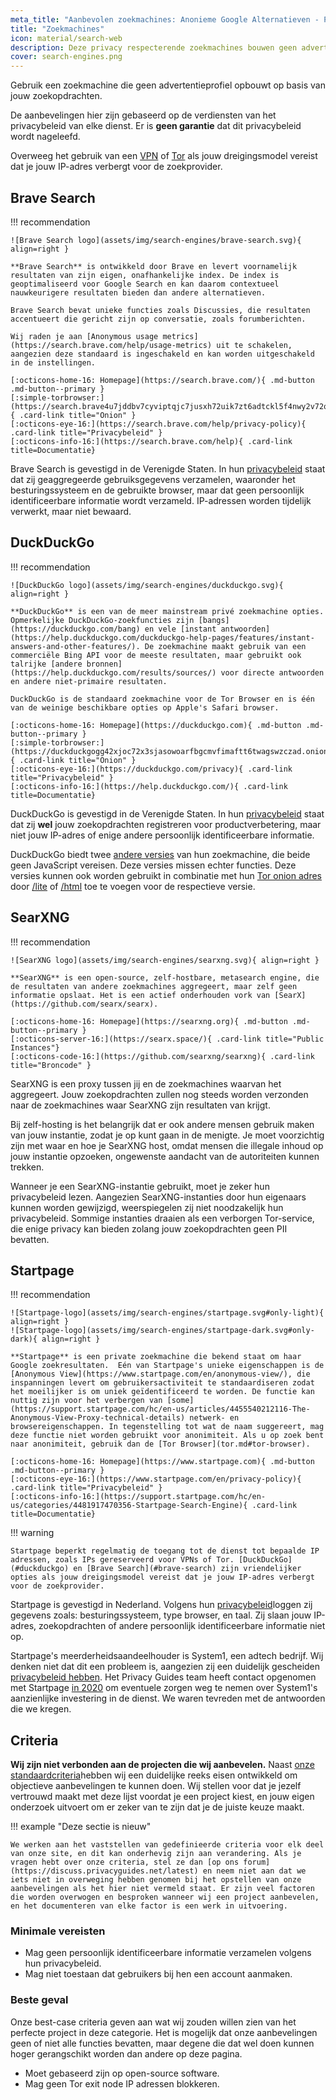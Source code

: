 ```yaml
---
meta_title: "Aanbevolen zoekmachines: Anonieme Google Alternatieven - Privacy Guides"
title: "Zoekmachines"
icon: material/search-web
description: Deze privacy respecterende zoekmachines bouwen geen advertentieprofiel op basis van jouw zoekopdrachten.
cover: search-engines.png
---
```


Gebruik een zoekmachine die geen advertentieprofiel opbouwt op basis van jouw zoekopdrachten.

De aanbevelingen hier zijn gebaseerd op de verdiensten van het privacybeleid van elke dienst. Er is **geen garantie** dat dit privacybeleid wordt nageleefd.

Overweeg het gebruik van een [VPN](vpn.md) of [Tor](https://www.torproject.org/) als jouw dreigingsmodel vereist dat je jouw IP-adres verbergt voor de zoekprovider.

## Brave Search

!!! recommendation

    ![Brave Search logo](assets/img/search-engines/brave-search.svg){ align=right }
    
    **Brave Search** is ontwikkeld door Brave en levert voornamelijk resultaten van zijn eigen, onafhankelijke index. De index is geoptimaliseerd voor Google Search en kan daarom contextueel nauwkeurigere resultaten bieden dan andere alternatieven.
    
    Brave Search bevat unieke functies zoals Discussies, die resultaten accentueert die gericht zijn op conversatie, zoals forumberichten.
    
    Wij raden je aan [Anonymous usage metrics](https://search.brave.com/help/usage-metrics) uit te schakelen, aangezien deze standaard is ingeschakeld en kan worden uitgeschakeld in de instellingen.
    
    [:octicons-home-16: Homepage](https://search.brave.com/){ .md-button .md-button--primary }
    [:simple-torbrowser:](https://search.brave4u7jddbv7cyviptqjc7jusxh72uik7zt6adtckl5f4nwy2v72qd.onion){ .card-link title="Onion" }
    [:octicons-eye-16:](https://search.brave.com/help/privacy-policy){ .card-link title="Privacybeleid" }
    [:octicons-info-16:](https://search.brave.com/help){ .card-link title=Documentatie}

Brave Search is gevestigd in de Verenigde Staten. In hun [privacybeleid](https://search.brave.com/help/privacy-policy) staat dat zij geaggregeerde gebruiksgegevens verzamelen, waaronder het besturingssysteem en de gebruikte browser, maar dat geen persoonlijk identificeerbare informatie wordt verzameld. IP-adressen worden tijdelijk verwerkt, maar niet bewaard.

## DuckDuckGo

!!! recommendation

    ![DuckDuckGo logo](assets/img/search-engines/duckduckgo.svg){ align=right }
    
    **DuckDuckGo** is een van de meer mainstream privé zoekmachine opties. Opmerkelijke DuckDuckGo-zoekfuncties zijn [bangs](https://duckduckgo.com/bang) en vele [instant antwoorden](https://help.duckduckgo.com/duckduckgo-help-pages/features/instant-answers-and-other-features/). De zoekmachine maakt gebruik van een commerciële Bing API voor de meeste resultaten, maar gebruikt ook talrijke [andere bronnen](https://help.duckduckgo.com/results/sources/) voor directe antwoorden en andere niet-primaire resultaten.
    
    DuckDuckGo is de standaard zoekmachine voor de Tor Browser en is één van de weinige beschikbare opties op Apple's Safari browser.
    
    [:octicons-home-16: Homepage](https://duckduckgo.com){ .md-button .md-button--primary }
    [:simple-torbrowser:](https://duckduckgogg42xjoc72x3sjasowoarfbgcmvfimaftt6twagswzczad.onion){ .card-link title="Onion" }
    [:octicons-eye-16:](https://duckduckgo.com/privacy){ .card-link title="Privacybeleid" }
    [:octicons-info-16:](https://help.duckduckgo.com/){ .card-link title=Documentatie}

DuckDuckGo is gevestigd in de Verenigde Staten. In hun [privacybeleid](https://duckduckgo.com/privacy) staat dat zij **wel** jouw zoekopdrachten registreren voor productverbetering, maar niet jouw IP-adres of enige andere persoonlijk identificeerbare informatie.

DuckDuckGo biedt twee [andere versies](https://help.duckduckgo.com/features/non-javascript/) van hun zoekmachine, die beide geen JavaScript vereisen. Deze versies missen echter functies. Deze versies kunnen ook worden gebruikt in combinatie met hun [Tor onion adres](https://duckduckgogg42xjoc72x3sjasowoarfbgcmvfimaftt6twagswzczad.onion/) door [/lite](https://duckduckgogg42xjoc72x3sjasowoarfbgcmvfimaftt6twagswzczad.onion/lite) of [/html](https://duckduckgogg42xjoc72x3sjasowoarfbgcmvfimaftt6twagswzczad.onion/html) toe te voegen voor de respectieve versie.

## SearXNG

!!! recommendation

    ![SearXNG logo](assets/img/search-engines/searxng.svg){ align=right }
    
    **SearXNG** is een open-source, zelf-hostbare, metasearch engine, die de resultaten van andere zoekmachines aggregeert, maar zelf geen informatie opslaat. Het is een actief onderhouden vork van [SearX](https://github.com/searx/searx).
    
    [:octicons-home-16: Homepage](https://searxng.org){ .md-button .md-button--primary }
    [:octicons-server-16:](https://searx.space/){ .card-link title="Public Instances"}
    [:octicons-code-16:](https://github.com/searxng/searxng){ .card-link title="Broncode" }

SearXNG is een proxy tussen jij en de zoekmachines waarvan het aggregeert. Jouw zoekopdrachten zullen nog steeds worden verzonden naar de zoekmachines waar SearXNG zijn resultaten van krijgt.

Bij zelf-hosting is het belangrijk dat er ook andere mensen gebruik maken van jouw instantie, zodat je op kunt gaan in de menigte. Je moet voorzichtig zijn met waar en hoe je SearXNG host, omdat mensen die illegale inhoud op jouw instantie opzoeken, ongewenste aandacht van de autoriteiten kunnen trekken.

Wanneer je een SearXNG-instantie gebruikt, moet je zeker hun privacybeleid lezen. Aangezien SearXNG-instanties door hun eigenaars kunnen worden gewijzigd, weerspiegelen zij niet noodzakelijk hun privacybeleid. Sommige instanties draaien als een verborgen Tor-service, die enige privacy kan bieden zolang jouw zoekopdrachten geen PII bevatten.

## Startpage

!!! recommendation

    ![Startpage-logo](assets/img/search-engines/startpage.svg#only-light){ align=right }
    ![Startpage-logo](assets/img/search-engines/startpage-dark.svg#only-dark){ align=right }
    
    **Startpage** is een private zoekmachine die bekend staat om haar Google zoekresultaten.  Eén van Startpage's unieke eigenschappen is de [Anonymous View](https://www.startpage.com/en/anonymous-view/), die inspanningen levert om gebruikersactiviteit te standaardiseren zodat het moeilijker is om uniek geïdentificeerd te worden. De functie kan nuttig zijn voor het verbergen van [some](https://support.startpage.com/hc/en-us/articles/4455540212116-The-Anonymous-View-Proxy-technical-details) netwerk- en browsereigenschappen. In tegenstelling tot wat de naam suggereert, mag deze functie niet worden gebruikt voor anonimiteit. Als u op zoek bent naar anonimiteit, gebruik dan de [Tor Browser](tor.md#tor-browser).
    
    [:octicons-home-16: Homepage](https://www.startpage.com){ .md-button .md-button--primary }
    [:octicons-eye-16:](https://www.startpage.com/en/privacy-policy){ .card-link title="Privacybeleid" }
    [:octicons-info-16:](https://support.startpage.com/hc/en-us/categories/4481917470356-Startpage-Search-Engine){ .card-link title=Documentatie}

!!! warning

    Startpage beperkt regelmatig de toegang tot de dienst tot bepaalde IP adressen, zoals IPs gereserveerd voor VPNs of Tor. [DuckDuckGo](#duckduckgo) en [Brave Search](#brave-search) zijn vriendelijker opties als jouw dreigingsmodel vereist dat je jouw IP-adres verbergt voor de zoekprovider.

Startpage is gevestigd in Nederland. Volgens hun [privacybeleid](https://www.startpage.com/en/privacy-policy/)loggen zij gegevens zoals: besturingssysteem, type browser, en taal. Zij slaan jouw IP-adres, zoekopdrachten of andere persoonlijk identificeerbare informatie niet op.

Startpage's meerderheidsaandeelhouder is System1, een adtech bedrijf. Wij denken niet dat dit een probleem is, aangezien zij een duidelijk gescheiden [privacybeleid hebben](https://system1.com/terms/privacy-policy). Het Privacy Guides team heeft contact opgenomen met Startpage [in 2020](https://web.archive.org/web/20210118031008/https://blog.privacytools.io/relisting-startpage/) om eventuele zorgen weg te nemen over System1's aanzienlijke investering in de dienst. We waren tevreden met de antwoorden die we kregen.

## Criteria

**Wij zijn niet verbonden aan de projecten die wij aanbevelen.** Naast [onze standaardcriteria](about/criteria.md)hebben wij een duidelijke reeks eisen ontwikkeld om objectieve aanbevelingen te kunnen doen. Wij stellen voor dat je jezelf vertrouwd maakt met deze lijst voordat je een project kiest, en jouw eigen onderzoek uitvoert om er zeker van te zijn dat je de juiste keuze maakt.

!!! example "Deze sectie is nieuw"

    We werken aan het vaststellen van gedefinieerde criteria voor elk deel van onze site, en dit kan onderhevig zijn aan verandering. Als je vragen hebt over onze criteria, stel ze dan [op ons forum](https://discuss.privacyguides.net/latest) en neem niet aan dat we iets niet in overweging hebben genomen bij het opstellen van onze aanbevelingen als het hier niet vermeld staat. Er zijn veel factoren die worden overwogen en besproken wanneer wij een project aanbevelen, en het documenteren van elke factor is een werk in uitvoering.

### Minimale vereisten

- Mag geen persoonlijk identificeerbare informatie verzamelen volgens hun privacybeleid.
- Mag niet toestaan dat gebruikers bij hen een account aanmaken.

### Beste geval

Onze best-case criteria geven aan wat wij zouden willen zien van het perfecte project in deze categorie. Het is mogelijk dat onze aanbevelingen geen of niet alle functies bevatten, maar degene die dat wel doen kunnen hoger gerangschikt worden dan andere op deze pagina.

- Moet gebaseerd zijn op open-source software.
- Mag geen Tor exit node IP adressen blokkeren.
